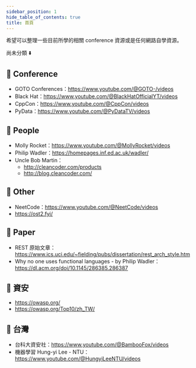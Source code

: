 ```yaml
---
sidebar_position: 1
hide_table_of_contents: true
title: 首頁
---
```


希望可以整理一些目前所學的相關 conference 資源或是任何網路自學資源。

尚未分類 ⬇️
## 🐳 Conference
- GOTO Conferences：https://www.youtube.com/@GOTO-/videos
- Black Hat：https://www.youtube.com/@BlackHatOfficialYT/videos
- CppCon：https://www.youtube.com/@CppCon/videos
- PyData：https://www.youtube.com/@PyDataTV/videos

## 🐳 People
- Molly Rocket：https://www.youtube.com/@MollyRocket/videos
- Philip Wadler：https://homepages.inf.ed.ac.uk/wadler/
- Uncle Bob Martin：
  - http://cleancoder.com/products
  - http://blog.cleancoder.com/

## 🐳 Other
- NeetCode：https://www.youtube.com/@NeetCode/videos
- https://ost2.fyi/

## 🐳 Paper
- REST 原始文章：https://www.ics.uci.edu/~fielding/pubs/dissertation/rest_arch_style.htm
- Why no one uses functional languages - by Philip Wadler：https://dl.acm.org/doi/10.1145/286385.286387

## :whale: 資安
- https://owasp.org/
- https://owasp.org/Top10/zh_TW/

## 🐳 台灣
- 台科大資安社：https://www.youtube.com/@BambooFox/videos
- 機器學習 Hung-yi Lee - NTU：https://www.youtube.com/@HungyiLeeNTU/videos